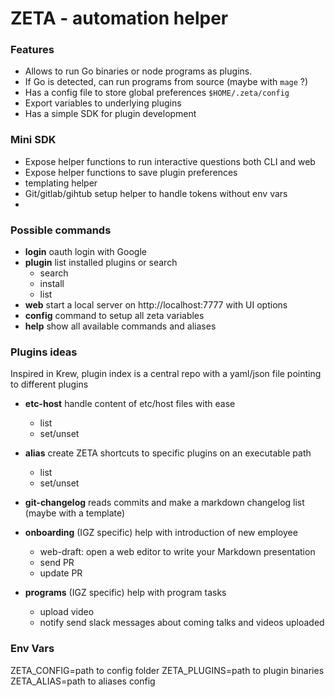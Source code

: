 

# ZETA - automation helper


### Features
- Allows to run Go binaries or node programs as plugins. 
- If Go is detected, can run programs from source (maybe with `mage` ?) 
- Has a config file to store global preferences `$HOME/.zeta/config`
- Export variables to underlying plugins
- Has a simple SDK for plugin development
	
	
### Mini SDK
- Expose helper functions to run interactive questions both CLI and web
- Expose helper functions to save plugin preferences
- templating helper
- Git/gitlab/gihtub setup helper to handle tokens without env vars
- 

### Possible commands 

- **login**  oauth login with Google
- **plugin** list installed plugins or search
	- search 
	- install 
	- list 
- **web**  start a local server on http://localhost:7777 with UI options
- **config** command to setup all zeta variables
- **help** show all available commands and aliases


### Plugins ideas

Inspired in Krew, plugin index is a central repo with a yaml/json file pointing to different plugins

- **etc-host** handle content of etc/host files with ease
	- list 
	- set/unset

- **alias** create ZETA shortcuts to specific plugins on an executable path
	- list
	- set/unset

- **git-changelog** reads commits and make a markdown changelog list (maybe with a template)

- **onboarding** (IGZ specific) help with introduction of new employee
	- web-draft: open a web editor to write your Markdown presentation
	- send PR
	- update PR

- **programs** (IGZ specific) help with program tasks
	- upload video
	- notify  send slack messages about coming talks and videos uploaded
		
### Env Vars
ZETA_CONFIG=path to config folder
ZETA_PLUGINS=path to plugin binaries
ZETA_ALIAS=path to aliases config


	
<!--stackedit_data:
eyJoaXN0b3J5IjpbNDc4NDg0MDAzLC0xMDQzNTUwMjk2LC0xMD
MyODg2MzY1XX0=
-->